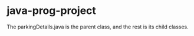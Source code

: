 # java-prog-project

The parkingDetails.java is the parent class, and the rest is its child classes.
